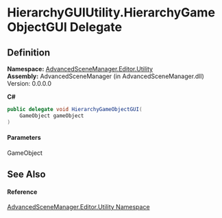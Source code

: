 # HierarchyGUIUtility.HierarchyGameObjectGUI Delegate

## Definition

**Namespace:** [AdvancedSceneManager.Editor.Utility](N_AdvancedSceneManager_Editor_Utility.md)\
**Assembly:** AdvancedSceneManager (in AdvancedSceneManager.dll) Version: 0.0.0.0

**C#**

```c#
public delegate void HierarchyGameObjectGUI(
	GameObject gameObject
)
```

#### Parameters

&#x20; GameObject&#x20;

## See Also

#### Reference

[AdvancedSceneManager.Editor.Utility Namespace](N_AdvancedSceneManager_Editor_Utility.md)
